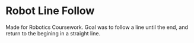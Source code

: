 # Robot Line Follow

Made for Robotics Coursework. Goal was to follow a line until the end, and return to the begining in a straight line.
